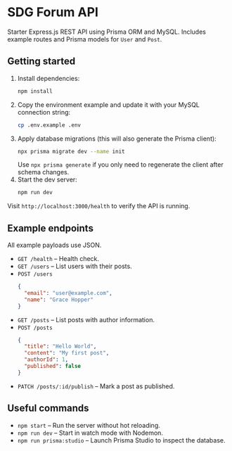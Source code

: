 # SDG Forum API

Starter Express.js REST API using Prisma ORM and MySQL. Includes example routes and Prisma models for `User` and `Post`.

## Getting started

1. Install dependencies:
   ```bash
   npm install
   ```
2. Copy the environment example and update it with your MySQL connection string:
   ```bash
   cp .env.example .env
   ```
3. Apply database migrations (this will also generate the Prisma client):
   ```bash
   npx prisma migrate dev --name init
   ```
   Use `npx prisma generate` if you only need to regenerate the client after schema changes.
4. Start the dev server:
   ```bash
   npm run dev
   ```

Visit `http://localhost:3000/health` to verify the API is running.

## Example endpoints

All example payloads use JSON.

- `GET /health` – Health check.
- `GET /users` – List users with their posts.
- `POST /users`
  ```json
  {
    "email": "user@example.com",
    "name": "Grace Hopper"
  }
  ```
- `GET /posts` – List posts with author information.
- `POST /posts`
  ```json
  {
    "title": "Hello World",
    "content": "My first post",
    "authorId": 1,
    "published": false
  }
  ```
- `PATCH /posts/:id/publish` – Mark a post as published.

## Useful commands

- `npm start` – Run the server without hot reloading.
- `npm run dev` – Start in watch mode with Nodemon.
- `npm run prisma:studio` – Launch Prisma Studio to inspect the database.
